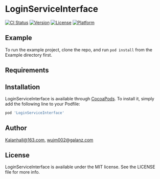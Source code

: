 # LoginServiceInterface

[![CI Status](https://img.shields.io/travis/Kalanhall@163.com/LoginServiceInterface.svg?style=flat)](https://travis-ci.org/Kalanhall@163.com/LoginServiceInterface)
[![Version](https://img.shields.io/cocoapods/v/LoginServiceInterface.svg?style=flat)](https://cocoapods.org/pods/LoginServiceInterface)
[![License](https://img.shields.io/cocoapods/l/LoginServiceInterface.svg?style=flat)](https://cocoapods.org/pods/LoginServiceInterface)
[![Platform](https://img.shields.io/cocoapods/p/LoginServiceInterface.svg?style=flat)](https://cocoapods.org/pods/LoginServiceInterface)

## Example

To run the example project, clone the repo, and run `pod install` from the Example directory first.

## Requirements

## Installation

LoginServiceInterface is available through [CocoaPods](https://cocoapods.org). To install
it, simply add the following line to your Podfile:

```ruby
pod 'LoginServiceInterface'
```

## Author

Kalanhall@163.com, wujm002@galanz.com

## License

LoginServiceInterface is available under the MIT license. See the LICENSE file for more info.
